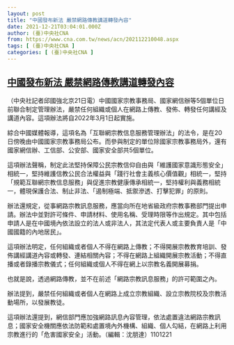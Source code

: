 ```yaml
---
layout: post
title: "中國發布新法 嚴禁網路傳教講道轉發內容"
date: 2021-12-21T03:04:01.000Z
author: (臺)中央社CNA
from: https://www.cna.com.tw/news/acn/202112210048.aspx
tags: [ (臺)中央社CNA ]
categories: [ (臺)中央社CNA ]
---
```

<!--1640055841000-->
[中國發布新法 嚴禁網路傳教講道轉發內容](https://www.cna.com.tw/news/acn/202112210048.aspx)
------

<div>
<div></div><div><p>（中央社記者邱國強北京21日電）中國國家宗教事務局、國家網信辦等5個單位日前聯合制定管理辦法，嚴禁任何組織或個人在網路上傳教、發佈、轉發任何講經及講道內容。這項辦法將自2022年3月1日起實施。</p><p>綜合中國媒體報導，這項名為「互聯網宗教信息服務管理辦法」的法令，是在20日傍晚由中國國家宗教事務局公布。而參與制定的單位除國家宗教事務局外，還有國家網信辦、工信部、公安部、國家安全部共5個單位。</p><p>這項辦法聲稱，制定此法堅持保障公民宗教信仰自由與「維護國家意識形態安全」相統一，堅持維護信教公民合法權益與「踐行社會主義核心價值觀」相統一，堅持「規範互聯網宗教信息服務」與促進宗教健康傳承相統一，堅持權利與義務相統一，體現保護合法、制止非法、「遏制極端、抵禦滲透、打擊犯罪」的原則。</p><p>辦法還規定，從事網路宗教訊息服務，應當向所在地省級政府宗教事務部門提出申請。辦法中並對許可條件、申請材料、使用名稱、受理時限等作出規定。其中包括申請人是在中國境內依法設立的法人或非法人，其法定代表人或主要負責人是「中國國籍的內地居民」。</p><p>這項辦法明定，任何組織或者個人不得在網路上傳教；不得開展宗教教育培訓、發佈講經講道內容或轉發、連結相關內容；不得在網路上組織開展宗教活動；不得直播或者錄播宗教儀式；任何組織或個人不得在網上以宗教名義開展募捐。</p><p>也就是說，透過網路傳教，並不在前述「網路宗教訊息服務」的許可範圍之內。</p><p>辦法提到，嚴禁任何組織或者個人在網路上成立宗教組織、設立宗教院校及宗教活動場所，以發展教徒。</p><p>這項辦法還提到，網信部門應加強網路訊息內容管理，依法處置違法網路宗教訊息；國家安全機關應依法防範和處置境內外機構、組織、個人勾結，在網路上利用宗教進行的「危害國家安全」活動。（編輯：沈朋達）1101221</p></div>
</div>
